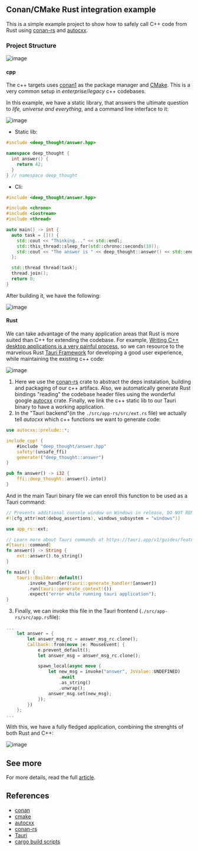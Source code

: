 ## Conan/CMake Rust integration example

This is a simple example project to show how to safely call C++ code from Rust
using [conan-rs](https://github.com/Devolutions/conan-rs) and
[autocxx](https://github.com/google/autocxx).

### Project Structure

![image](https://github.com/Tomcat-42/conan_cmake_rust_migration/assets/44649669/61ddd7f2-03a1-4a99-bf8c-2b449e533136)

#### cpp

The c++ targets uses [conan1](https://docs.conan.io/en/1.6/introduction.html) as the package manager and [CMake](https://cmake.org/). This is a very common setup in _enterprise_/_legacy_ c++ codebases.

In this example, we have a static library, that answers the ultimate question to _life, universe and everything_, and a command line interface to it:

![image](https://github.com/Tomcat-42/conan_cmake_rust_migration/assets/44649669/b9f0dbf0-690b-4b6d-ba96-2c9fd1d52953)

* Static lib:
```c++
#include <deep_thought/answer.hpp>

namespace deep_thought {
  int answer() {
    return 42;
  }
} // namespace deep_thought
```

* Cli:
```c++
#include <deep_thought/answer.hpp>

#include <chrono>
#include <iostream>
#include <thread>

auto main() -> int {
  auto task = []() {
    std::cout << "Thinking..." << std::endl;
    std::this_thread::sleep_for(std::chrono::seconds(10));
    std::cout << "The answer is " << deep_thought::answer() << std::endl;
  };

  std::thread thread(task);
  thread.join();
  return 0;
}
```

After building it, we have the following:

![image](https://github.com/Tomcat-42/conan_cmake_rust_migration/assets/44649669/cde44334-405a-4aa6-940b-11a0a8c3d124)

#### Rust

We can take advantage of the many application areas that Rust is more suited than C++ for extending the codebase. For example, [Writing C++ desktop applications is a very painful process](https://www.reddit.com/r/linuxmasterrace/comments/7xkcwo/why_does_everyone_hate_gtk/), so we can resource to the marvelous Rust [Tauri Framework](https://tauri.app/) for developing a good user experience, while maintaining the existing c++ code:

![image](https://github.com/Tomcat-42/conan_cmake_rust_migration/assets/44649669/dd72102e-4267-4bf4-8b6f-5d634da7afb3)

1. Here we use the [conan-rs](https://github.com/Devolutions/conan-rs) crate to abstract the deps instalation, building and packaging of our c++ artifacs. Also, we automatically generate Rust bindings "reading" the codebase header files using the wonderful google [autocxx](https://github.com/google/autocxx) crate. Finally, we link the c++ static lib to our Tauri binary to have a working application.
2. In the "Tauri backend"(in the `./src/app-rs/src/ext.rs` file) we actually tell _autocxx_ which c++ functions we want to generate code:
```rust
use autocxx::prelude::*;

include_cpp! {
    #include "deep_thought/answer.hpp"
    safety!(unsafe_ffi)
    generate!("deep_thought::answer")
}

pub fn answer() -> i32 {
    ffi::deep_thought::answer().into()
}
```

And in the main Tauri binary file we can enroll this function to be used as a Tauri command:

```rust
// Prevents additional console window on Windows in release, DO NOT REMOVE!!
#![cfg_attr(not(debug_assertions), windows_subsystem = "windows")]

use app_rs::ext;

// Learn more about Tauri commands at https://tauri.app/v1/guides/features/command
#[tauri::command]
fn answer() -> String {
    ext::answer().to_string()
}

fn main() {
    tauri::Builder::default()
        .invoke_handler(tauri::generate_handler![answer])
        .run(tauri::generate_context!())
        .expect("error while running tauri application");
}
```

3. Finally, we can invoke this file in the Tauri frontend (`./src/app-rs/src/app.rs`file):

```rust
...
    let answer = {
        let answer_msg_rc = answer_msg_rc.clone();
        Callback::from(move |e: MouseEvent| {
            e.prevent_default();
            let answer_msg = answer_msg_rc.clone();

            spawn_local(async move {
                let new_msg = invoke("answer", JsValue::UNDEFINED)
                    .await
                    .as_string()
                    .unwrap();
                answer_msg.set(new_msg);
            });
        })
    };
...
```

With this, we have a fully fledged application, combining the strenghts of both Rust and C++:

![image](https://github.com/Tomcat-42/conan_cmake_rust_migration/assets/44649669/7dd7760d-431c-44f3-864f-8bf787ab5020)

## See more

For more details, read the full [article](https://tomcat0x42.me/conan_cmake_rust_migration).

## References

- [conan](https://docs.conan.io/en/1.6/introduction.html)
- [cmake](https://cmake.org/)
- [autocxx](https://github.com/google/autocxx)
- [conan-rs](https://github.com/Devolutions/conan-rs)
- [Tauri](https://tauri.app/)
- [cargo build scripts](https://doc.rust-lang.org/cargo/reference/build-scripts.html#rustc-link-lib)
